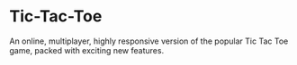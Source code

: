 # Tic-Tac-Toe
An online, multiplayer, highly responsive version of the popular Tic Tac Toe game, packed with exciting new features.
